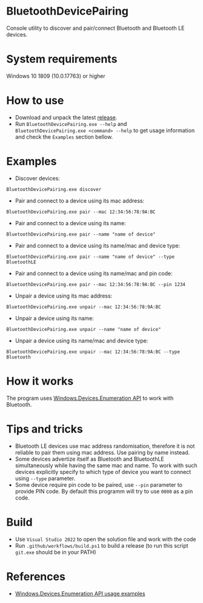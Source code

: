 # BluetoothDevicePairing
Console utility to discover and pair/connect Bluetooth and Bluetooth LE devices.

# System requirements
Windows 10 1809 (10.0.17763) or higher

# How to use
* Download and unpack the latest [release](https://github.com/PolarGoose/BluetoothDevicePairing/releases).
* Run `BluetoothDevicePairing.exe --help` and `BluetoothDevicePairing.exe <command> --help` to get usage information and check the `Examples` section bellow.

# Examples
* Discover devices:
```
BluetoothDevicePairing.exe discover
```
* Pair and connect to a device using its mac address:
```
BluetoothDevicePairing.exe pair --mac 12:34:56:78:9A:BC
```
* Pair and connect to a device using its name:
```
BluetoothDevicePairing.exe pair --name "name of device"
```
* Pair and connect to a device using its name/mac and device type:
```
BluetoothDevicePairing.exe pair --name "name of device" --type BluetoothLE
```
* Pair and connect to a device using its name/mac and pin code:
```
BluetoothDevicePairing.exe pair --mac 12:34:56:78:9A:BC --pin 1234
```
* Unpair a device using its mac address:
```
BluetoothDevicePairing.exe unpair --mac 12:34:56:78:9A:BC
```
* Unpair a device using its name:
```
BluetoothDevicePairing.exe unpair --name "name of device"
```
* Unpair a device using its name/mac and device type:
```
BluetoothDevicePairing.exe unpair --mac 12:34:56:78:9A:BC --type Bluetooth
```

# How it works
The program uses [Windows.Devices.Enumeration API](https://docs.microsoft.com/en-us/uwp/api/Windows.Devices.Enumeration?redirectedfrom=MSDN&view=winrt-22000) to work with Bluetooth.

# Tips and tricks
* Bluetooth LE devices use mac address randomisation, therefore it is not reliable to pair them using mac address. Use pairing by name instead.
* Some devices advertize itself as Bluetooth and BluetoothLE simultaneously while having the same mac and name. To work with such devices explicitly specify to which type of device you want to connect using `--type` parameter.
* Some device require pin code to be paired, use `--pin` parameter to provide PIN code. By default this programm will try to use `0000` as a pin code.

# Build
* Use `Visual Studio 2022` to open the solution file and work with the code
* Run `.github/workflows/build.ps1` to build a release (to run this script `git.exe` should be in your PATH)

# References
* [Windows.Devices.Enumeration API usage examples](https://github.com/microsoft/Windows-universal-samples/tree/master/Samples/DeviceEnumerationAndPairing)
